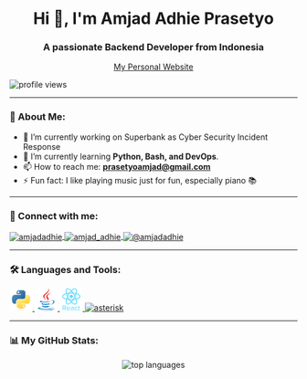 <h1 align="center">
  Hi 👋, I'm Amjad Adhie Prasetyo
</h1>
<h3 align="center">
  A passionate Backend Developer from Indonesia
</h3>
<p align="center" dir="auto">
    <a href="https://amjadprasetyo.com" rel="nofollow">My Personal Website</a>
</p>

<p align="left">
  <img src="https://komarev.com/ghpvc/?username=amjadadhie&label=Profile%20views&color=0e75b6&style=flat" alt="profile views" />
</p>

---

### 💬 About Me:
- 🔭 I’m currently working on Superbank as Cyber Security Incident Response
- 🌱 I’m currently learning **Python, Bash, and DevOps**.
- 📫 How to reach me: **prasetyoamjad@gmail.com**
- ⚡ Fun fact: I like playing music just for fun, especially piano 📚

---

### 🔗 Connect with me:
<p align="left" dir="auto">
  <a href="https://linkedin.com/in/amjadadhie/" rel="nofollow">
    <img align="center" src="https://raw.githubusercontent.com/rahuldkjain/github-profile-readme-generator/master/src/images/icons/Social/linked-in-alt.svg" alt="amjadadhie" height="30" width="40" style="max-width: 100%; height: auto; max-height: 30px;">
  </a>
  <a href="https://instagram.com/amjad_adhie/" rel="nofollow">
    <img align="center" src="https://raw.githubusercontent.com/rahuldkjain/github-profile-readme-generator/master/src/images/icons/Social/instagram.svg" alt="amjad_adhie" height="30" width="40" style="max-width: 100%; height: auto; max-height: 30px;">
  </a>
  <a href="https://medium.com/@amjadadhie" rel="nofollow">
    <img align="center" src="https://raw.githubusercontent.com/rahuldkjain/github-profile-readme-generator/master/src/images/icons/Social/medium.svg" alt="@amjadadhie" height="30" width="40" style="max-width: 100%; height: auto; max-height: 30px;">
  </a>
</p>

---

### 🛠️ Languages and Tools:
<p align="left">
  <a href="https://www.python.org" target="_blank" rel="noreferrer">
    <img src="https://raw.githubusercontent.com/devicons/devicon/master/icons/python/python-original.svg" alt="python" width="40" height="40"/>
  </a>
  <a href="https://www.java.com" target="_blank" rel="noreferrer">
    <img src="https://raw.githubusercontent.com/devicons/devicon/master/icons/java/java-original.svg" alt="java" width="40" height="40"/>
  </a>
  <a href="https://react.dev/" target="_blank" rel="noreferrer">
    <img src="https://raw.githubusercontent.com/devicons/devicon/master/icons/react/react-original-wordmark.svg" alt="react" width="40" height="40"/>
  </a>
  <a href="https://www.asterisk.org/" target="_blank" rel="noreferrer">
    <img src="https://cdn.simpleicons.org/asterisk/E6194B" alt="asterisk" width="40" height="40"/>
  </a>
</p>

---

### 📊 My GitHub Stats:
<p align="center">
  <img align="center" src="https://github-readme-stats.vercel.app/api/top-langs?username=amjadadhie&layout=compact&locale=en&theme=radical" alt="top languages" />
</p>
